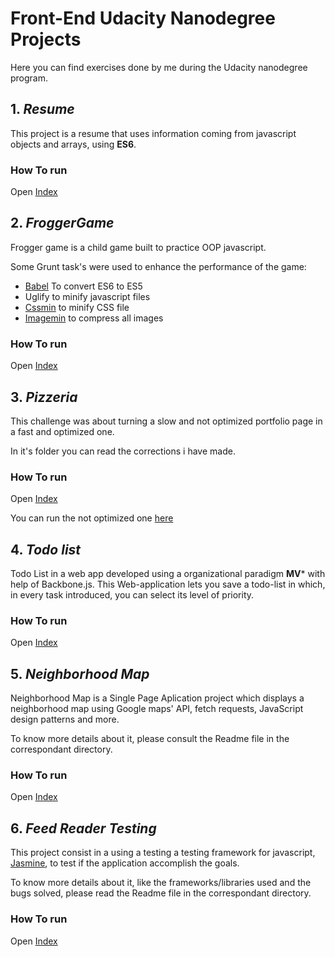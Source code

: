 # Front-End Udacity Nanodegree Projects
Here you can find exercises done by me during the Udacity nanodegree program.

## 1. *Resume*
This project is a resume that uses information coming from javascript objects and arrays, using **ES6**.

### How To run
Open [Index](https://cdn.rawgit.com/FDMOliveira/Front-end-nanodegree-exercises/6e6da84/1.Resume/index.html)

## 2. *FroggerGame*
Frogger game is a child game built to practice OOP javascript.

Some Grunt task's were used to enhance the performance of the game:
* [Babel](https://github.com/babel/grunt-babel) To convert ES6 to ES5
* Uglify to minify javascript files
* [Cssmin](https://github.com/gruntjs/grunt-contrib-cssmin) to minify CSS file
* [Imagemin](https://www.npmjs.com/package/grunt-contrib-imagemin) to compress all images

### How To run
Open [Index](https://rawgit.com/FDMOliveira/Front-end-nanodegree-exercises/master/2.Frogger-Game/index.html)

## 3. *Pizzeria*
This challenge was about turning a slow and not optimized portfolio page in a fast and optimized one.

In it's folder you can read the corrections i have made.

### How To run
Open [Index](https://cdn.rawgit.com/FDMOliveira/Front-end-nanodegree-exercises/master/3.Pizzeria/dist/index.html)

You can run the not optimized one [here](https://cdn.rawgit.com/udacity/frontend-nanodegree-mobile-portfolio/master/index.html)

## 4. *Todo list*
Todo List in a web app developed using a organizational paradigm **MV*** with help of Backbone.js.
This Web-application lets you save a todo-list in which, in every task introduced, you can select its level of priority. 

### How To run
Open [Index](https://cdn.rawgit.com/FDMOliveira/Front-end-nanodegree-exercises/master/4.Todo-List/index.html)

## 5. *Neighborhood Map*
Neighborhood Map is a Single Page Aplication project which displays a neighborhood map using Google maps' API, fetch requests, JavaScript design patterns and more.

To know more details about it, please consult the Readme file in the correspondant directory.

### How To run
Open [Index](https://cdn.rawgit.com/FDMOliveira/Front-end-nanodegree-exercises/39a8236/5.Neighborhood-Map/dist/index.html)

## 6. *Feed Reader Testing*
This project consist in a using a testing a testing framework for javascript, [Jasmine](https://jasmine.github.io/), to test if the application accomplish the goals.

To know more details about it, like the frameworks/libraries used and the bugs solved, please read the 
 Readme file in the correspondant directory.

### How To run
Open [Index](https://cdn.rawgit.com/FDMOliveira/Front-end-nanodegree-exercises/master/6.Feed-Reader-Testing/index.html)